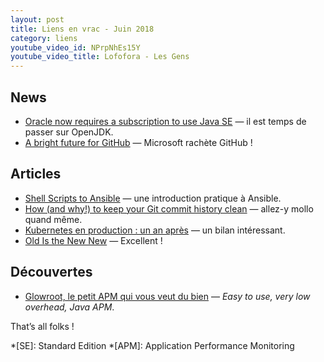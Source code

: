```yaml
---
layout: post
title: Liens en vrac - Juin 2018
category: liens
youtube_video_id: NPrpNhEs15Y
youtube_video_title: Lofofora - Les Gens
---
```


## News

- [Oracle now requires a subscription to use Java SE](https://www.javaworld.com/article/3284081/oracle-now-requires-a-subscription-to-use-java-se.html)
  — il est temps de passer sur OpenJDK.
- [A bright future for GitHub](https://github.blog/2018-06-04-github-microsoft/)
  — Microsoft rachète GitHub !

## Articles

- [Shell Scripts to Ansible](https://www.ansible.com/blog/shell-scripts-to-ansible)
  — une introduction pratique à Ansible.
- [How (and why!) to keep your Git commit history clean](https://about.gitlab.com/blog/2018/06/07/keeping-git-commit-history-clean/)
  — allez-y mollo quand même.
- [Kubernetes en production : un an après](https://www.youtube.com/watch?v=A_hAH_yXS2w&feature=youtu.be)
  — un bilan intéressant.
- [Old Is the New New](https://www.youtube.com/watch?v=AbgsfeGvg3E&feature=youtu.be)
  — Excellent !

## Découvertes

- [Glowroot, le petit APM qui vous veut du bien](https://www.youtube.com/watch?v=j5o4bETXoPo)
  — _Easy to use, very low overhead, Java APM_.

That’s all folks !

<!-- prettier-ignore-start -->
*[SE]: Standard Edition
*[APM]: Application Performance Monitoring
<!-- prettier-ignore-end -->
